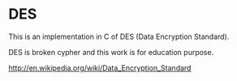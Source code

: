 DES
============

This is an implementation in C of DES (Data Encryption Standard).  

DES is broken cypher and this work is for education purpose.

http://en.wikipedia.org/wiki/Data_Encryption_Standard